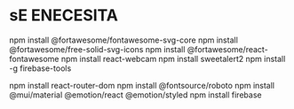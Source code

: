 # sE ENECESITA

npm install @fortawesome/fontawesome-svg-core
npm install @fortawesome/free-solid-svg-icons
npm install @fortawesome/react-fontawesome
npm install react-webcam
npm install sweetalert2
npm install -g firebase-tools

npm install react-router-dom
npm install @fontsource/roboto
npm install @mui/material @emotion/react @emotion/styled
npm install firebase

